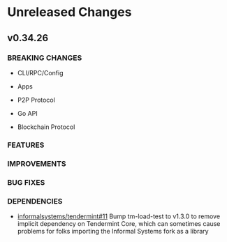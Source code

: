 # Unreleased Changes

## v0.34.26

### BREAKING CHANGES

- CLI/RPC/Config

- Apps

- P2P Protocol

- Go API

- Blockchain Protocol

### FEATURES

### IMPROVEMENTS

### BUG FIXES

### DEPENDENCIES

- [informalsystems/tendermint\#11](https://github.com/informalsystems/tendermint/pull/11)
  Bump tm-load-test to v1.3.0 to remove implicit dependency on Tendermint Core,
  which can sometimes cause problems for folks importing the Informal Systems
  fork as a library

